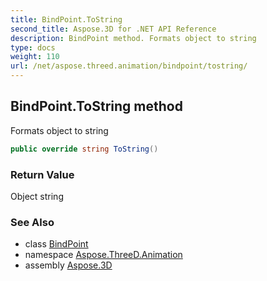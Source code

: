 ```yaml
---
title: BindPoint.ToString
second_title: Aspose.3D for .NET API Reference
description: BindPoint method. Formats object to string
type: docs
weight: 110
url: /net/aspose.threed.animation/bindpoint/tostring/
---
```

## BindPoint.ToString method

Formats object to string

```csharp
public override string ToString()
```

### Return Value

Object string

### See Also

* class [BindPoint](../)
* namespace [Aspose.ThreeD.Animation](../../bindpoint/)
* assembly [Aspose.3D](../../../)


